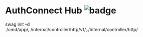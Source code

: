 # AuthConnect Hub ![badge](https://img.shields.io/endpoint?url=https://gist.githubusercontent.com/minhmannh2001/dcbe5bcf199a6a6915de30365c2a2d46/raw/authconnecthub__heads_master.json)

swag init -d ./cmd/app/,./internal/controller/http/v1/,./internal/controller/http/